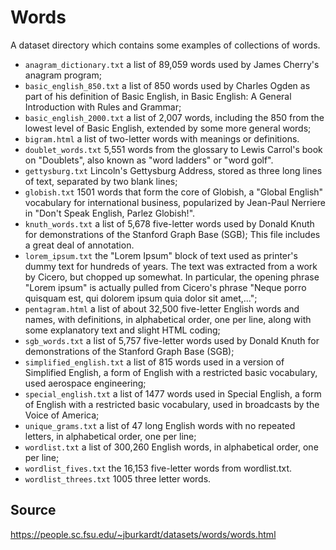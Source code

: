 # Words

A dataset directory which contains some examples of collections of words.


- `anagram_dictionary.txt` a list of 89,059 words used by James Cherry's anagram program;
- `basic_english_850.txt` a list of 850 words used by Charles Ogden as part of his definition of Basic English, in Basic English: A General Introduction with Rules and Grammar;
- `basic_english_2000.txt` a list of 2,007 words, including the 850 from the lowest level of Basic English, extended by some more general words;
- `bigram.html` a list of two-letter words with meanings or definitions.
- `doublet_words.txt` 5,551 words from the glossary to Lewis Carrol's book on "Doublets", also known as "word ladders" or "word golf".
- `gettysburg.txt` Lincoln's Gettysburg Address, stored as three long lines of text, separated by two blank lines;
- `globish.txt` 1501 words that form the core of Globish, a "Global English" vocabulary for international business, popularized by Jean-Paul Nerriere in "Don't Speak English, Parlez Globish!".
- `knuth_words.txt` a list of 5,678 five-letter words used by Donald Knuth for demonstrations of the Stanford Graph Base (SGB); This file includes a great deal of annotation.
- `lorem_ipsum.txt` the "Lorem Ipsum" block of text used as printer's dummy text for hundreds of years. The text was extracted from a work by Cicero, but chopped up somewhat. In particular, the opening phrase "Lorem ipsum" is actually pulled from Cicero's phrase "Neque porro quisquam est, qui dolorem ipsum quia dolor sit amet,...";
- `pentagram.html` a list of about 32,500 five-letter English words and names, with definitions, in alphabetical order, one per line, along with some explanatory text and slight HTML coding;
- `sgb_words.txt` a list of 5,757 five-letter words used by Donald Knuth for demonstrations of the Stanford Graph Base (SGB);
- `simplified_english.txt` a list of 815 words used in a version of Simplified English, a form of English with a restricted basic vocabulary, used aerospace engineering;
- `special_english.txt` a list of 1477 words used in Special English, a form of English with a restricted basic vocabulary, used in broadcasts by the Voice of America;
- `unique_grams.txt` a list of 47 long English words with no repeated letters, in alphabetical order, one per line;
- `wordlist.txt` a list of 300,260 English words, in alphabetical order, one per line;
- `wordlist_fives.txt` the 16,153 five-letter words from wordlist.txt.
- `wordlist_threes.txt` 1005 three letter words.

## Source
https://people.sc.fsu.edu/~jburkardt/datasets/words/words.html